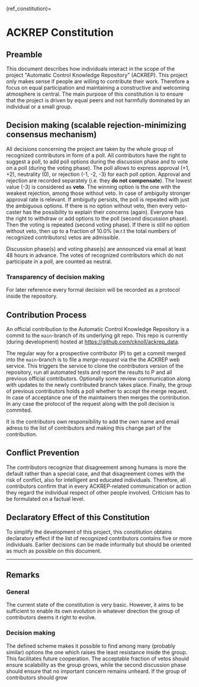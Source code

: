 (ref_constitution)=
# ACKREP Constitution

## Preamble

This document describes how individuals interact in the scope of the project "Automatic Control Knowledge Repository" (ACKREP). This project only makes sense if people are willing to contribute their work. Therefore a focus on equal participation and maintaining a constructive and welcoming atmosphere is central. The main purpose of this constitution is to ensure that the project is driven by equal peers and not harmfully dominated by an individual or a small group.

## Decision making (scalable rejection-minimizing consensus mechanism)

All decisions concerning the project are taken by the whole group of recognized contributors in form of a poll. All contributors have the right to suggest a poll, to add poll options during the discussion phase and to vote on a poll (during the voting phase). The poll allows to express approval (+1, +2), neutrality (0), or rejection (-1, -2, -3) for each poll option. Approval and rejection are recorded separately (i.e. they **do not compensate**). The lowest value (-3) is considered as **veto**. The winning option is the one with the weakest rejection, among those without veto. In case of ambiguity stronger approval rate is relevant. If ambiguity persists, the poll is repeated with just the ambiguous options. If there is no option without veto, then every veto-caster has the possibility to explain their concerns (again). Everyone has the right to withdraw or add options to the poll (second discussion phase). Then the voting is repeated (second voting phase). If there is still no option without veto, then up to a fraction of 10.0% (w.r.t the total numbers of recognized contributors) vetos are admissible.

Discussion phase(s) and voting phase(s) are announced via email at least 48 hours in advance.
The votes of recognized contributors which do not participate in a poll, are counted as neutral.

### Transparency of decision making

For later reference every formal decision will be recorded as a protocol inside the repository.

## Contribution Process

An official contribution to the Automatic Control Knowledge Repository is a commit to the `main`-branch of its underlying git repo. This repo is currently (during development) hosted at <https://github.com/cknoll/ackrep_data>.

The regular way for a prospective contributor (P) to get a commit merged into the `main`-branch is to file a *merge-request* via the the ACKREP web service. This triggers the service to clone the contributors version of the repository, run all automated tests and report the results to P and all previous official contributors. Optionally some review communication along with updates to the newly contributed branch takes place. Finally, the group of previous contributors holds a poll whether to accept the merge request. In case of acceptance one of the maintainers then merges the contribution. In any case the protocol of the request along with the poll decision is commited.

It is the contributors own responsibility to add the own name and email adress to the list of contributors and making this change part of the contribution.

## Conflict Prevention
The contributors recognize that disagreement among humans is more the default rather than a special case, and that disagreement comes with the risk of conflict, also for intelligent and educated individuals. Therefore, all contributors confirm that in every ACKREP-related communication or action they regard the individual respect of other people involved. Criticism has to be formulated on a factual level.


## Declaratory Effect of this Constitution

To simplify the development of this project, this constitution obtains declaratory effect if the list of recognized contributors contains five or more individuals. Earlier decisions can be made informally but should be oriented as much as possible on this document.


---


## Remarks

### General
The current state of the constitution is very basic. However, it aims to be sufficient to enable its own evolution in whatever direction the group of contributors deems it right to evolve.

### Decision making
The defined scheme makes it possible to find among many (probably similar) options the one which raises the least resistance inside the group. This facilitates future cooperation. The acceptable fraction of vetos should ensure scalability as the group grows, while the second discussion phase should ensure that no important concern remains unheard. If the group of contributors should grow

